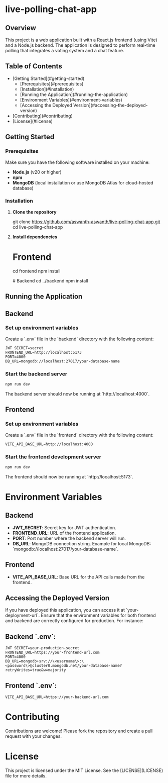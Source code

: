 # live-polling-chat-app

## Overview
This project is a web application built with a React.js frontend (using Vite) and a Node.js backend. The application is designed to perform real-time polling that integrates a voting system and a chat feature.

## Table of Contents
- [Getting Started\](\#getting-started)
  - [Prerequisites\](\#prerequisites)
  - [Installation\](\#installation)
  - [Running the Application\](\#running-the-application)
  - [Environment Variables\](\#environment-variables)
  - [Accessing the Deployed Version\](#accessing-the-deployed-version)
- [Contributing\](\#contributing)
- [License\](\#license)

## Getting Started

### Prerequisites
Make sure you have the following software installed on your machine:
- **Node.js** (v20 or higher)
- **npm**
- **MongoDB** (local installation or use MongoDB Atlas for cloud-hosted database)

### Installation

1. **Clone the repository**
   
   git clone https://github.com/aswanth-aswanth/live-polling-chat-app.git
   cd live-polling-chat-app
   
2. **Install dependencies**

   
   # Frontend
   cd frontend
   npm install

   \# Backend
   cd ../backend
   npm install

## Running the Application

## Backend
### Set up environment variables
Create a \`.env\` file in the \`backend\` directory with the following content:

```text
JWT_SECRET=secret
FRONTEND_URL=http://localhost:5173
PORT=4000
DB_URL=mongodb://localhost:27017/your-database-name
```

### Start the backend server
```bash
npm run dev
```

The backend server should now be running at \`http://localhost:4000\`.

## Frontend
### Set up environment variables
Create a \`.env\` file in the \`frontend\` directory with the following content:

```text
VITE_API_BASE_URL=http://localhost:4000
```

### Start the frontend development server
```bash
npm run dev
```

The frontend should now be running at \`http://localhost:5173\`.

# Environment Variables

## Backend
- **JWT_SECRET**: Secret key for JWT authentication.
- **FRONTEND_URL**: URL of the frontend application.
- **PORT**: Port number where the backend server will run.
- **DB_URL**: MongoDB connection string. Example for local MongoDB: \`mongodb://localhost:27017/your-database-name\`.

## Frontend
- **VITE_API_BASE_URL**: Base URL for the API calls made from the frontend.

## Accessing the Deployed Version
If you have deployed this application, you can access it at \`your-deployment-url\`. Ensure that the environment variables for both frontend and backend are correctly configured for production. For instance:

## Backend \`.env\`:
```text
JWT_SECRET=your-production-secret
FRONTEND_URL=https://your-frontend-url.com
PORT=4000
DB_URL=mongodb+srv://\<username\>:\<password\>@cluster0.mongodb.net/your-database-name?retryWrites=true&w=majority
```

## Frontend \`.env\`:
```text
VITE_API_BASE_URL=https://your-backend-url.com
```

# Contributing
Contributions are welcome! Please fork the repository and create a pull request with your changes.

# License
This project is licensed under the MIT License. See the \[LICENSE\](LICENSE) file for more details.
